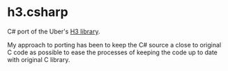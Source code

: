 # h3.csharp

C# port of the Uber's [H3 library](https://github.com/uber/h3).

My approach to porting has been to keep the C# source a close to original C code as possible to
ease the processes of keeping the code up to date with original C library.
